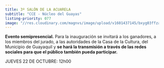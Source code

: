 ```yaml
---
title: 3º SALÓN DE LA ACUARELA
subtitle: "CCE - Núcleo del Guayas"
listing-priority: 077
image: "//res.cloudinary.com/magnvs/image/upload/v1601437145/bxyg03ffza8zjuzkvmwm.jpg"
---
```


**Evento semipresencial.** Para la inauguración se invitará a los ganadores, a los miembros del jurado, a las autoridades de la Casa de la Cultura, del Municipio de Guayaquil y **se hará la transmisión a través de las redes sociales para que el público también pueda participar.**

JUEVES 22 DE OCTUBRE: 12h00
